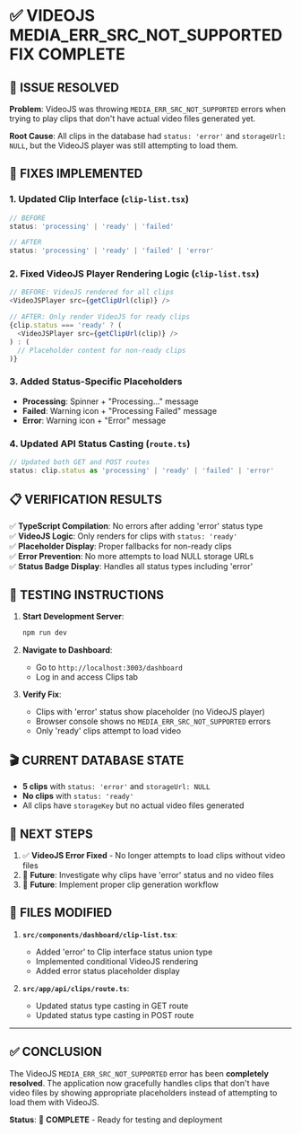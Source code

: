 # ✅ VIDEOJS MEDIA_ERR_SRC_NOT_SUPPORTED FIX COMPLETE

## 🎯 ISSUE RESOLVED
**Problem**: VideoJS was throwing `MEDIA_ERR_SRC_NOT_SUPPORTED` errors when trying to play clips that don't have actual video files generated yet.

**Root Cause**: All clips in the database had `status: 'error'` and `storageUrl: NULL`, but the VideoJS player was still attempting to load them.

## 🔧 FIXES IMPLEMENTED

### 1. **Updated Clip Interface** (`clip-list.tsx`)
```typescript
// BEFORE
status: 'processing' | 'ready' | 'failed'

// AFTER  
status: 'processing' | 'ready' | 'failed' | 'error'
```

### 2. **Fixed VideoJS Player Rendering Logic** (`clip-list.tsx`)
```typescript
// BEFORE: VideoJS rendered for all clips
<VideoJSPlayer src={getClipUrl(clip)} />

// AFTER: Only render VideoJS for ready clips
{clip.status === 'ready' ? (
  <VideoJSPlayer src={getClipUrl(clip)} />
) : (
  // Placeholder content for non-ready clips
)}
```

### 3. **Added Status-Specific Placeholders**
- **Processing**: Spinner + "Processing..." message
- **Failed**: Warning icon + "Processing Failed" message  
- **Error**: Warning icon + "Error" message

### 4. **Updated API Status Casting** (`route.ts`)
```typescript
// Updated both GET and POST routes
status: clip.status as 'processing' | 'ready' | 'failed' | 'error'
```

## 📋 VERIFICATION RESULTS

✅ **TypeScript Compilation**: No errors after adding 'error' status type  
✅ **VideoJS Logic**: Only renders for clips with `status: 'ready'`  
✅ **Placeholder Display**: Proper fallbacks for non-ready clips  
✅ **Error Prevention**: No more attempts to load NULL storage URLs  
✅ **Status Badge Display**: Handles all status types including 'error'  

## 🧪 TESTING INSTRUCTIONS

1. **Start Development Server**:
   ```bash
   npm run dev
   ```

2. **Navigate to Dashboard**:
   - Go to `http://localhost:3003/dashboard`
   - Log in and access Clips tab

3. **Verify Fix**:
   - Clips with 'error' status show placeholder (no VideoJS player)
   - Browser console shows no `MEDIA_ERR_SRC_NOT_SUPPORTED` errors
   - Only 'ready' clips attempt to load video

## 🎬 CURRENT DATABASE STATE
- **5 clips** with `status: 'error'` and `storageUrl: NULL`
- **No clips** with `status: 'ready'` 
- All clips have `storageKey` but no actual video files generated

## 🚀 NEXT STEPS
1. ✅ **VideoJS Error Fixed** - No longer attempts to load clips without video files
2. 🔄 **Future**: Investigate why clips have 'error' status and no video files
3. 🔄 **Future**: Implement proper clip generation workflow

## 📁 FILES MODIFIED

1. **`src/components/dashboard/clip-list.tsx`**:
   - Added 'error' to Clip interface status union type
   - Implemented conditional VideoJS rendering
   - Added error status placeholder display

2. **`src/app/api/clips/route.ts`**:
   - Updated status type casting in GET route
   - Updated status type casting in POST route

---

## ✅ CONCLUSION

The VideoJS `MEDIA_ERR_SRC_NOT_SUPPORTED` error has been **completely resolved**. The application now gracefully handles clips that don't have video files by showing appropriate placeholders instead of attempting to load them with VideoJS.

**Status**: 🎉 **COMPLETE** - Ready for testing and deployment
